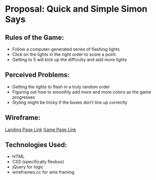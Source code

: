 # Proposal: Quick and Simple Simon Says

## Rules of the Game:

* Follow a computer-generated series of flashing lights
* Click on the lights in the right order to score a point.
* Getting to 5 will kick up the difficulty and add more lights

## Perceived Problems: 

* Getting the lights to flash in a truly random order
* Figuring out how to smoothly add more and more colors as the game progresses
* Styling might be tricky if the boxes don’t line up correctly

## Wireframe:
[Landing Page Link](https://wireframe.cc/2t5FwK)
[Game Page Link](https://wireframe.cc/IQULDJ)



## Technologies Used:
* HTML
* CSS (specifically flexbox)
* jQuery for logic
* wireframes.cc for wire framing
